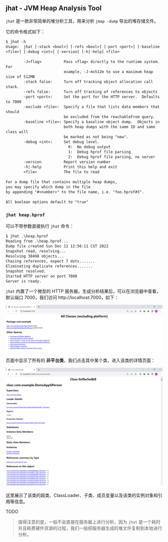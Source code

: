 ## jhat - JVM Heap Analysis Tool

`jhat` 是一款非常简单的堆分析工具，用来分析 `jmap -dump` 导出的堆存储文件。

它的命令格式如下：

```
$ jhat -h
Usage:  jhat [-stack <bool>] [-refs <bool>] [-port <port>] [-baseline <file>] [-debug <int>] [-version] [-h|-help] <file>

        -J<flag>          Pass <flag> directly to the runtime system. For
                          example, -J-mx512m to use a maximum heap size of 512MB
        -stack false:     Turn off tracking object allocation call stack.
        -refs false:      Turn off tracking of references to objects
        -port <port>:     Set the port for the HTTP server.  Defaults to 7000
        -exclude <file>:  Specify a file that lists data members that should
                          be excluded from the reachableFrom query.
        -baseline <file>: Specify a baseline object dump.  Objects in
                          both heap dumps with the same ID and same class will
                          be marked as not being "new".
        -debug <int>:     Set debug level.
                            0:  No debug output
                            1:  Debug hprof file parsing
                            2:  Debug hprof file parsing, no server
        -version          Report version number
        -h|-help          Print this help and exit
        <file>            The file to read

For a dump file that contains multiple heap dumps,
you may specify which dump in the file
by appending "#<number>" to the file name, i.e. "foo.hprof#3".

All boolean options default to "true"
```

### `jhat heap.hprof`

可以不带参数直接执行 `jhat` 命令：

```
$ jhat .\heap.hprof
Reading from .\heap.hprof...
Dump file created Sun Dec 11 12:56:11 CST 2022
Snapshot read, resolving...
Resolving 38498 objects...
Chasing references, expect 7 dots.......
Eliminating duplicate references.......
Snapshot resolved.
Started HTTP server on port 7000
Server is ready.
```

`jhat` 内置了一个微型的 HTTP 服务器，生成分析结果后，可以在浏览器中查看，默认端口 7000，我们访问 http://localhost:7000，如下：

![](./images/all-classes.png)

页面中显示了所有的 **非平台类**，我们点击其中某个类，进入该类的详情页面：

![](./images/class-person.png)

这里展示了该类的超类、ClassLoader、子类、成员变量以及该类的实例对象和引用等信息。

TODO

> 值得注意的是，一般不会直接在服务器上进行分析，因为 `jhat` 是一个耗时并且耗费硬件资源的过程，我们一般把服务器生成的堆文件复制到本地进行分析。

